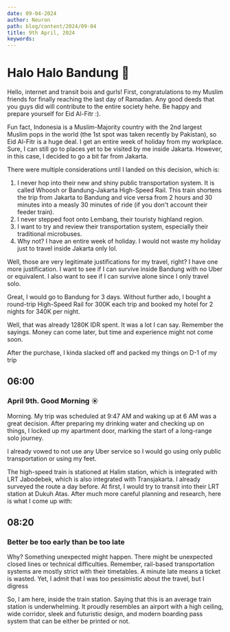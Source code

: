 ```yaml
---
date: 09-04-2024
author: Neuron
path: blog/content/2024/09-04
title: 9th April, 2024
keywords: 
---
```


# Halo Halo Bandung 👋

Hello, internet and transit bois and gurls!
First, congratulations to my Muslim friends for finally reaching the last day of Ramadan. Any good deeds that you guys did will contribute to the entire society hehe.
Be happy and prepare yourself for Eid Al-Fitr :).

Fun fact, Indonesia is a Muslim-Majority country with the 2nd largest Muslim pops in the world (the 1st spot was taken recently by Pakistan), so Eid Al-Fitr is a huge deal. I get an entire week of holiday from my workplace. Sure, I can still go to places yet to be visited by me inside Jakarta. However, in this case, I decided to go a bit far from Jakarta.

There were multiple considerations until I landed on this decision, which is:
1. I never hop into their new and shiny public transportation system. It is called Whoosh or Bandung-Jakarta High-Speed Rail. This train shortens the trip from Jakarta to Bandung and vice versa from 2 hours and 30 minutes into a measly 30 minutes of ride (if you don't account their feeder train).
2. I never stepped foot onto Lembang, their touristy highland region.
3. I want to try and review their transportation system, especially their traditional microbuses.
4. Why not? I have an entire week of holiday. I would not waste my holiday just to travel inside Jakarta only lol.

Well, those are very legitimate justifications for my travel, right? I have one more justification. I want to see if I can survive inside Bandung with no Uber or equivalent. I also want to see if I can survive alone since I only travel solo.

Great, I would go to Bandung for 3 days. Without further ado, I bought a round-trip High-Speed Rail for 300K each trip and booked my hotel for 2 nights for 340K per night.

Well, that was already 1280K IDR spent. It was a lot I can say. Remember the sayings. Money can come later, but time and experience might not come soon.

After the purchase, I kinda slacked off and packed my things on D-1 of my trip

## 06:00
### April 9th. Good Morning ☀️

Morning. My trip was scheduled at 9:47 AM and waking up at 6 AM was a great decision. After preparing my drinking water and checking up on things, I locked up my apartment door, marking the start of a long-range solo journey.

I already vowed to not use any Uber service so I would go using only public transportation or using my feet.

The high-speed train is stationed at Halim station, which is integrated with LRT Jabodebek, which is also integrated with Transjakarta. I already surveyed the route a day before. At first, I would try to transit into their LRT station at Dukuh Atas. After much more careful planning and research, here is what I come up with:

<Transportation id="bus-1"/>

<Transportation id="lrt-1"/>

## 08:20
### Better be too early than be too late

Why? Something unexpected might happen. There might be unexpected closed lines or technical difficulties. Remember, rail-based transportation systems are mostly strict with their timetables. A minute late means a ticket is wasted. Yet, I admit that I was too pessimistic about the travel, but I digress

So, I am here, inside the train station. Saying that this is an average train station is underwhelming. It proudly resembles an airport with a high ceiling, wide corridor, sleek and futuristic design, and modern boarding pass system that can be either be printed or not.